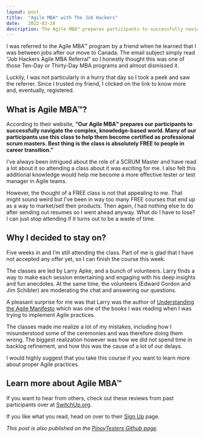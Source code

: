 ```yaml
---
layout: post
title:  "Agile MBA™ with The Job Hackers"
date:   2022-02-28
description: The Agile MBA™ prepares participants to successfully navigate the complex, knowledge-based world
---
```


I was referred to the Agile MBA™ program by a friend when he learned that I was between jobs after our move to Canada. The email subject simply read “Job Hackers Agile MBA Referral” so I honestly thought this was one of those Ten-Day or Thirty-Day MBA programs and almost dismissed it.

Luckily, I was not particularly in a hurry that day so I took a peek and saw the referrer. Since I trusted my friend, I clicked on the link to know more and, eventually, registered.

## What is Agile MBA™?

According to their website, **“Our Agile MBA™ prepares our participants to successfully navigate the complex, knowledge-based world. Many of our participants use this class to help them become certified as professional scrum masters. Best thing is the class is absolutely FREE to people in career transition.”**

I’ve always been intrigued about the role of a SCRUM Master and have read a lot about it so attending a class about it was exciting for me. I also felt this additional knowledge would help me become a more effective tester or test manager in Agile teams.

However, the thought of a FREE class is not that appealing to me. That might sound weird but I’ve been in way too many FREE courses that end up as a way to market/sell their products. Then again, I had nothing else to do after sending out resumes so I went ahead anyway. What do I have to lose? I can just stop attending if it turns out to be a waste of time.

## Why I decided to stay on?

Five weeks in and I’m still attending the class. Part of me is glad that I have not accepted any offer yet, so I can finish the course this week.

The classes are led by Larry Apke, and a bunch of volunteers. Larry finds a way to make each session entertaining and engaging with his deep insights and fun anecdotes. At the same time, the volunteers (Edward Gordon and Jim Schibler) are moderating the chat and answering our questions.

A pleasant surprise for me was that Larry was the author of [Understanding the Agile Manifesto](https://amzn.to/35d9x2p) which was one of the books I was reading when I was trying to implement Agile practices.

The classes made me realize a lot of my mistakes, including how I misunderstood some of the ceremonies and was therefore doing them wrong. The biggest realization however was how we did not spend time in backlog refinement, and how this was the cause of a lot of our delays.

I would highly suggest that you take this course if you want to learn more about proper Agile practices.

## Learn more about Agile MBA™

If you want to hear from others, check out these reviews from past participants over at [SwitchUp.org](https://www.switchup.org/bootcamps/the-job-hackers).

If you like what you read, head on over to their [Sign Up](http://www.thejobhackers.org/participant/) page.

*This post is also published on the [PinoyTesters Github page](https://pinoytesters.github.io/job-hackers).*